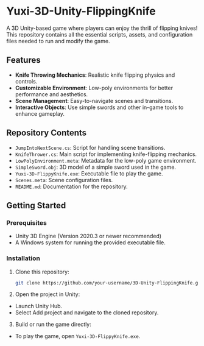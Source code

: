 # Yuxi-3D-Unity-FlippingKnife

A 3D Unity-based game where players can enjoy the thrill of flipping knives! This repository contains all the essential scripts, assets, and configuration files needed to run and modify the game.

## Features
- **Knife Throwing Mechanics**: Realistic knife flipping physics and controls.
- **Customizable Environment**: Low-poly environments for better performance and aesthetics.
- **Scene Management**: Easy-to-navigate scenes and transitions.
- **Interactive Objects**: Use simple swords and other in-game tools to enhance gameplay.

## Repository Contents
- `JumpIntoNextScene.cs`: Script for handling scene transitions.
- `KnifeThrower.cs`: Main script for implementing knife-flipping mechanics.
- `LowPolyEnvironment.meta`: Metadata for the low-poly game environment.
- `SimpleSword.obj`: 3D model of a simple sword used in the game.
- `Yuxi-3D-FlippyKnife.exe`: Executable file to play the game.
- `Scenes.meta`: Scene configuration files.
- `README.md`: Documentation for the repository.

## Getting Started

### Prerequisites
- Unity 3D Engine (Version 2020.3 or newer recommended)
- A Windows system for running the provided executable file.

### Installation
1. Clone this repository:
   ```bash
   git clone https://github.com/your-username/3D-Unity-FlippingKnife.git
2. Open the project in Unity:
 - Launch Unity Hub.
 - Select Add project and navigate to the cloned repository.
3. Build or run the game directly:
 - To play the game, open `Yuxi-3D-FlippyKnife.exe`.
